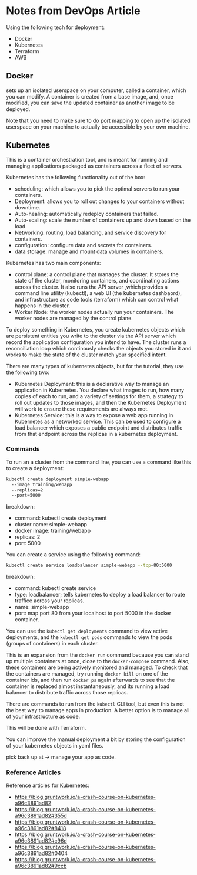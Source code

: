 # Notes from DevOps Article

Using the following tech for deployment:

- Docker
- Kubernetes
- Terraform
- AWS

## Docker

sets up an isolated userspace on your computer, called a container, which you can modify. A container is created from a base image, and, once modified, you can save the updated container as another image to be deployed.

Note that you need to make sure to do port mapping to open up the isolated userspace on your machine to actually be accessible by your own machine.

## Kubernetes

This is a container orchestration tool, and is meant for running and managing applications packaged as containers across a fleet of servers.

Kubernetes has the following functionality out of the box:

- scheduling: which allows you to pick the optimal servers to run your containers.
- Deployment: allows you to roll out changes to your containers without downtime.
- Auto-healing: automatically redeploy containers that failed.
- Auto-scaling: scale the number of containers up and down based on the load.
- Networking: routing, load balancing, and service discovery for containers.
- configuration: configure data and secrets for containers.
- data storage: manage and mount data volumes in containers.

Kubernetes has two main components:

- control plane: a control plane that manages the cluster. It stores the state of the cluster, monitoring containers, and coordinating actions across the cluster. It also runs the API server ,which provides a command line utility (kubectl), a web UI (the kubernetes dashbaord), and infrastructure as code tools (terraform) which can control what happens in the cluster.
- Worker Node: the worker nodes actually run your containers. The worker nodes are managed by the control plane.

To deploy something in Kubernetes, you create kubernetes objects which are persistent entities you write to the cluster via the API server which record the application configuration you intend to have. The cluster runs a reconciliation loop which continously checks the objects you stored in it and works to make the state of the cluster match your specified intent.

There are many types of kubernetes objects, but for the tutorial, they use the following two:

- Kubernetes Deployment: this is a declarative way to manage an application in Kubernetes. You declare what images to run, how many copies of each to run, and a variety of settings for them, a strategy to roll out updates to those images, and then the Kubernetes Deployment will work to ensure these requirements are always met.
- Kubernetes Service: this is a way to expose a web app running in Kubernetes as a networked service. This can be used to configure a load balancer which exposes a public endpoint and distributes traffic from that endpoint across the replicas in a kubernetes deployment.

### Commands

To run an a cluster from the command line, you can use a command like this to create a deployment:

```bash
kubectl create deployment simple-webapp
  --image training/webapp
  --replicas=2
  --port=5000
```

breakdown:

- command: kubectl create deployment
- cluster name: simple-webapp
- docker image: training/webapp
- replicas: 2
- port: 5000

You can create a service using the following command:

```bash
kubectl create service loadbalancer simple-webapp --tcp=80:5000
```

breakdown:

- command: kubectl create service
- type: loadbalancer; tells kubernetes to deploy a load balancer to route traffice across your replicas.
- name: simple-webapp
- port: map port 80 from your localhost to port 5000 in the docker container.

You can use the `kubectl get deployments` command to view active deployments, and the `kubectl get pods` commands to view the pods (groups of containers) in each cluster.

This is an expansion from the `docker run` command because you can stand up multiple containers at once, close to the `docker-compose` command. Also, these containers are being actively monitored and managed. To check that the containers are managed, try running `docker kill` on one of the container ids, and then run `docker ps` again afterwards to see that the container is replaced almost instantaneously, and its running a load balancer to distribute traffic across those replicas.

There are commands to run from the `kubectl` CLI tool, but even this is not the best way to manage apps in production. A better option is to manage all of your infrastructure as code.

This will be done with Terraform.

You can improve the manual deployment a bit by storing the configuration of your kubernetes objects in yaml files.

pick back up at -> manage your app as code.

### Reference Articles

Reference articles for Kubernetes:

- <https://blog.gruntwork.io/a-crash-course-on-kubernetes-a96c3891ad82>
- <https://blog.gruntwork.io/a-crash-course-on-kubernetes-a96c3891ad82#355d>
- <https://blog.gruntwork.io/a-crash-course-on-kubernetes-a96c3891ad82#8418>
- <https://blog.gruntwork.io/a-crash-course-on-kubernetes-a96c3891ad82#c96d>
- <https://blog.gruntwork.io/a-crash-course-on-kubernetes-a96c3891ad82#0404>
- <https://blog.gruntwork.io/a-crash-course-on-kubernetes-a96c3891ad82#9ccb>
